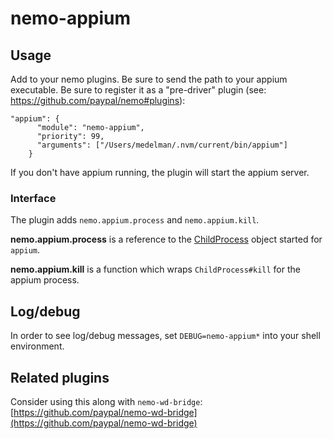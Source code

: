 # nemo-appium

## Usage

Add to your nemo plugins. Be sure to send the path to your appium executable. Be sure to register it as a "pre-driver" 
plugin (see: https://github.com/paypal/nemo#plugins):

```
"appium": {
      "module": "nemo-appium",
      "priority": 99,
      "arguments": ["/Users/medelman/.nvm/current/bin/appium"]
    }
```

If you don't have appium running, the plugin will start the appium server.

### Interface

The plugin adds `nemo.appium.process` and `nemo.appium.kill`.


**nemo.appium.process** is a reference to the 
[ChildProcess](https://nodejs.org/api/child_process.html#child_process_class_childprocess) object started for `appium`.

**nemo.appium.kill** is a function which wraps `ChildProcess#kill` for the appium process.



## Log/debug

In order to see log/debug messages, set `DEBUG=nemo-appium*` into your shell environment.

## Related plugins

Consider using this along with `nemo-wd-bridge`:
[https://github.com/paypal/nemo-wd-bridge](https://github.com/paypal/nemo-wd-bridge)